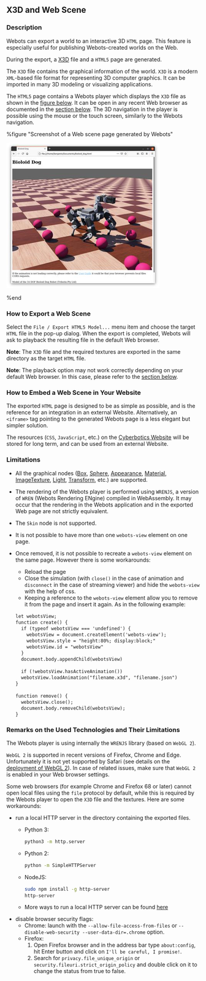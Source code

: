 ## X3D and Web Scene

### Description

Webots can export a world to an interactive 3D `HTML` page.
This feature is especially useful for publishing Webots-created worlds on the Web.

During the export, a [X3D](http://www.web3d.org/x3d/what-x3d) file and a `HTML5` page are generated.

The `X3D` file contains the graphical information of the world.
`X3D` is a modern `XML`-based file format for representing 3D computer graphics.
It can be imported in many 3D modeling or visualizing applications.

The `HTML5` page contains a Webots player which displays the `X3D` file as shown in the [figure below](#screenshot-of-a-web-scene-page-generated-by-webots).
It can be open in any recent Web browser as documented in the [section below](#remarks-on-the-used-technologies-and-their-limitations).
The 3D navigation in the player is possible using the mouse or the touch screen, similarly to the Webots navigation.

%figure "Screenshot of a Web scene page generated by Webots"

![web-scene.png](images/web-scene.thumbnail.jpg)

%end

### How to Export a Web Scene

Select the `File / Export HTML5 Model...` menu item and choose the target `HTML` file in the pop-up dialog.
When the export is completed, Webots will ask to playback the resulting file in the default Web browser.

**Note**: The `X3D` file and the required textures are exported in the same directory as the target `HTML` file.

**Note**: The playback option may not work correctly depending on your default Web browser.
In this case, please refer to the [section below](#remarks-on-the-used-technologies-and-their-limitations).

### How to Embed a Web Scene in Your Website

The exported `HTML` page is designed to be as simple as possible, and is the reference for an integration in an external Website.
Alternatively, an `<iframe>` tag pointing to the generated Webots page is a less elegant but simpler solution.

The resources (`CSS`, `JavaScript`, etc.) on the [Cyberbotics Website](https://www.cyberbotics.com) will be stored for long term, and can be used from an external Website.

### Limitations

- All the graphical nodes ([Box](../reference/box.md), [Sphere](../reference/sphere.md), [Appearance](../reference/appearance.md), [Material](../reference/material.md), [ImageTexture](../reference/imagetexture.md), [Light](../reference/light.md), [Transform](../reference/transform.md), etc.) are supported.

- The rendering of the Webots player is performed using `WRENJS`, a version of `WREN` (Webots Rendering ENgine) compiled in WebAssembly.
It may occur that the rendering in the Webots application and in the exported Web page are not strictly equivalent.

- The `Skin` node is not supported.

- It is not possible to have more than one `webots-view` element on one page.

- Once removed, it is not possible to recreate a `webots-view` element on the same page. However there is some workarounds:
    - Reload the page
    - Close the simulation (with `close()` in the case of animation and `disconnect` in the case of streaming viewer) and hide the `webots-view` with the help of css.
    - Keeping a reference to the `webots-view` element allow you to remove it from the page and insert it again. As in the following example:
    ```
    let webotsView;
    function create() {
      if (typeof webotsView === 'undefined') {
        webotsView = document.createElement('webots-view');
        webotsView.style = "height:80%; display:block;"
        webotsView.id = "webotsView"
      }
      document.body.appendChild(webotsView)

      if (!webotsView.hasActiveAnimation())
      webotsView.loadAnimation("filename.x3d", "filename.json")
    }

    function remove() {
      webotsView.close();
      document.body.removeChild(webotsView);
    }
    ```

### Remarks on the Used Technologies and Their Limitations

The Webots player is using internally the `WRENJS` library (based on `WebGL 2`).

`WebGL 2` is supported in recent versions of Firefox, Chrome and Edge.
Unfortunately it is not yet supported by Safari (see details on the [deployment of WebGL 2](https://caniuse.com/webgl2)).
In case of related issues, make sure that `WebGL 2` is enabled in your Web browser settings.

Some web browsers (for example Chrome and Firefox 68 or later) cannot open local files using the `file` protocol by default, while this is required by the Webots player to open the `X3D` file and the textures.
Here are some workarounds:
- run a local HTTP server in the directory containing the exported files.
    - Python 3:

        ```sh
        python3 -m http.server
        ```
    - Python 2:

        ```sh
        python -m SimpleHTTPServer
        ```
    - NodeJS:

        ```sh
        sudo npm install -g http-server
        http-server
        ```
    - More ways to run a local HTTP server can be found [here](https://gist.github.com/willurd/5720255)
- disable browser security flags:
    - Chrome: launch with the `--allow-file-access-from-files`  or `--disable-web-security --user-data-dir=.chrome` option.
    - Firefox:
        1. Open Firefox browser and in the address bar type ``about:config``, hit Enter button and click on `I'll be careful, I promise!`.
        2. Search for `privacy.file_unique_origin` or `security.fileuri.strict_origin_policy` and double click on it to change the status from true to false.
